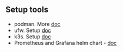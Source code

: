 ## Setup tools
* podman. More [doc](https://podman.io/)
* ufw. Setup [doc](https://www.digitalocean.com/community/tutorials/how-to-set-up-a-firewall-with-ufw-on-debian-10)
* k3s. Setup [doc](https://rancher.com/docs/k3s/latest/en/installation/)
* Prometheus and Grafana helm chart - [doc](https://github.com/prometheus-community/helm-charts/tree/main/charts/kube-prometheus-stack)
